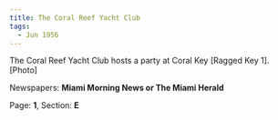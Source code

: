 ```yaml
---  
title: The Coral Reef Yacht Club  
tags:  
  - Jun 1956  
---  
```

  
The Coral Reef Yacht Club hosts a party at Coral Key [Ragged Key 1]. [Photo]  
  
Newspapers: **Miami Morning News or The Miami Herald**  
  
Page: **1**, Section: **E** 
